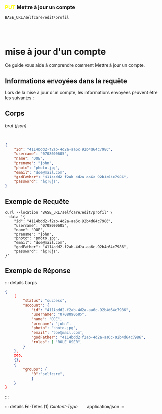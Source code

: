### <span style="color:yellow">PUT</span> Mettre à jour un compte

````
BASE_URL/selfcare/edit/profil
````

<br/> <br/> 

# mise à jour d'un compte
Ce guide vous aide à comprendre comment Mettre à jour un compte.


## Informations envoyées dans la requête

Lors de la mise à jour d'un compte, les informations envoyées peuvent être les suivantes :


## Corps

###### brut (json)


```json

{
    "id": "4114bdd2-f2ab-4d2a-aa6c-92b4d64c7986",
    "username": "0708090605",
    "name": "DOE",
    "prename": "john",
    "photo": "photo.jpg",
    "email": "doe@mail.com",
    "godFather": "4114bdd2-f2ab-4d2a-aa6c-92b4d64c7986",
    "password": "àç!§js",
}
```

## Exemple de Requête

```curl
curl --location 'BASE_URL/selfcare/edit/profil' \
--data '{
    "id": "4114bdd2-f2ab-4d2a-aa6c-92b4d64c7986",
    "username": "0708090605",
    "name": "DOE",
    "prename": "john",
    "photo": "photo.jpg",
    "email": "doe@mail.com",
    "godFather": "4114bdd2-f2ab-4d2a-aa6c-92b4d64c7986",
    "password": "àç!§js",
}'

```


## Exemple de Réponse

::: details Corps  

```json
{
    {
        "status": "success",
        "account": {
            "id": "4114bdd2-f2ab-4d2a-aa6c-92b4d64c7986",
            "username": "0708090605",
            "name": "DOE",
            "prename": "john",
            "photo": "photo.jpg",
            "email": "doe@mail.com",
            "godFather": "4114bdd2-f2ab-4d2a-aa6c-92b4d64c7986",
            "roles": [ "ROLE_USER"]
        }
    },
    200,
    {},
    {
        "groups": {
            "0":"selfcare", 
            }
    }
}
```
:::


::: details En-Têtes (1)
 *Content-Type*    &nbsp;&nbsp;&nbsp;&nbsp;&nbsp;&nbsp;     application/json
:::
